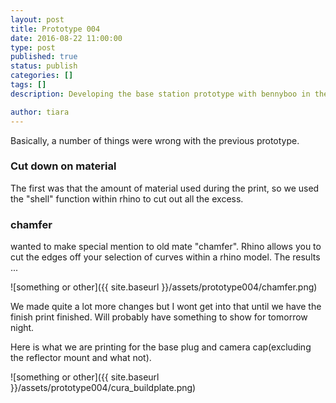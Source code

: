 ```yaml
---
layout: post
title: Prototype 004
date: 2016-08-22 11:00:00
type: post
published: true
status: publish
categories: []
tags: []
description: Developing the base station prototype with bennyboo in the flesh

author: tiara
---
```


Basically, a number of things were wrong with the previous prototype. 

### Cut down on material 

The first was that the amount of material used during the print, so we used the "shell" function within rhino to cut out all the excess. 

### chamfer 

wanted to make special mention to old mate "chamfer". Rhino allows you to cut the edges off your selection of curves within a rhino model. The results ...

![something or other]({{ site.baseurl }}/assets/prototype004/chamfer.png)

We made quite a lot more changes but I wont get into that until we have the finish print finished. Will probably have something to show for tomorrow night. 

Here is what we are printing for the base plug and camera cap(excluding the reflector mount and what not). 


![something or other]({{ site.baseurl }}/assets/prototype004/cura_buildplate.png)




